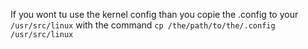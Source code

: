 If you wont tu use the kernel config than you copie the .config to your ```/usr/src/linux``` 
with the command 
```cp /the/path/to/the/.config /usr/src/linux``` 
